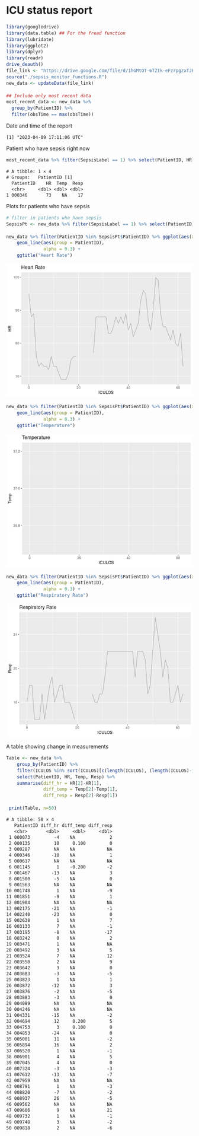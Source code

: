 ICU status report
================

``` r
library(googledrive)
library(data.table) ## For the fread function
library(lubridate)
library(ggplot2)
library(dplyr)
library(readr)
drive_deauth()
file_link <- "https://drive.google.com/file/d/1hGMtOT-6TZIk-eFzrpgzxTJBGAj1SEwH/view?usp=share_link"
source("./sepsis_monitor_functions.R")
new_data <- updateData(file_link)

## Include only most recent data
most_recent_data <- new_data %>%
  group_by(PatientID) %>%
  filter(obsTime == max(obsTime))
```

Date and time of the report

    [1] "2023-04-09 17:11:06 UTC"

Patient who have sepsis right now

``` r
most_recent_data %>% filter(SepsisLabel == 1) %>% select(PatientID, HR, Temp, Resp)
```

    # A tibble: 1 × 4
    # Groups:   PatientID [1]
      PatientID    HR  Temp  Resp
      <chr>     <dbl> <dbl> <dbl>
    1 000346       73    NA    17

Plots for patients who have sepsis

``` r
# filter in patients who have sepsis
SepsisPt <- new_data %>% filter(SepsisLabel == 1) %>% select(PatientID) %>% unique() 

new_data %>% filter(PatientID %in% SepsisPt$PatientID) %>% ggplot(aes(x = ICULOS, y = HR)) +
    geom_line(aes(group = PatientID),
              alpha = 0.3) +
    ggtitle("Heart Rate")
```

![](A7_files/figure-commonmark/unnamed-chunk-4-1.png)

``` r
new_data %>% filter(PatientID %in% SepsisPt$PatientID) %>% ggplot(aes(x = ICULOS, y = Temp)) +
    geom_line(aes(group = PatientID),
              alpha = 0.3) +
    ggtitle("Temperature")
```

![](A7_files/figure-commonmark/unnamed-chunk-4-2.png)

``` r
new_data %>% filter(PatientID %in% SepsisPt$PatientID) %>% ggplot(aes(x = ICULOS, y = Resp)) +
    geom_line(aes(group = PatientID),
              alpha = 0.3) +
    ggtitle("Respiratory Rate")
```

![](A7_files/figure-commonmark/unnamed-chunk-4-3.png)

A table showing change in measurements

``` r
Table <- new_data %>% 
    group_by(PatientID) %>% 
    filter(ICULOS %in% sort(ICULOS)[c(length(ICULOS), (length(ICULOS)-1))]) %>% 
    select(PatientID, HR, Temp, Resp) %>% 
    summarise(diff_hr = HR[2]-HR[1],
              diff_temp = Temp[2]-Temp[1],
              diff_resp = Resp[2]-Resp[1])
     
 print(Table, n=50)
```

    # A tibble: 50 × 4
       PatientID diff_hr diff_temp diff_resp
       <chr>       <dbl>     <dbl>     <dbl>
     1 000073         -4    NA             2
     2 000135         10     0.100         0
     3 000287         NA    NA            NA
     4 000346        -10    NA             1
     5 000617         NA    NA            NA
     6 001145          1    -0.200        -2
     7 001467        -13    NA             3
     8 001500         -5    NA             0
     9 001563         NA    NA            NA
    10 001748          1    NA            -9
    11 001851         -9    NA             1
    12 001904         NA    NA            NA
    13 002175        -21    NA            -1
    14 002240        -23    NA             0
    15 002638          1    NA             7
    16 003133          7    NA            -1
    17 003195         -8    NA           -17
    18 003242          0    NA             2
    19 003471          1    NA            NA
    20 003492          3    NA             5
    21 003524          7    NA            12
    22 003550          2    NA             9
    23 003642          3    NA             0
    24 003683         -3    NA            -5
    25 003823          1    NA             1
    26 003872        -12    NA             3
    27 003876         -2    NA            -5
    28 003883         -3    NA             0
    29 004089         NA    NA            NA
    30 004246         NA    NA            NA
    31 004331        -15    NA            -2
    32 004694         12     0.200         5
    33 004753          3     0.100         0
    34 004853        -24    NA             0
    35 005001         11    NA            -2
    36 005894         16    NA             2
    37 006520          1    NA            -1
    38 006901          4    NA             5
    39 007045          4    NA             0
    40 007324         -3    NA            -3
    41 007612        -13    NA            -7
    42 007959         NA    NA            NA
    43 008791          1    NA            -3
    44 008820         -7    NA            -2
    45 008937         26    NA            -5
    46 009562         NA    NA            NA
    47 009606          9    NA            21
    48 009732          1    NA            -1
    49 009748          3    NA            -2
    50 009818          2    NA            -6
